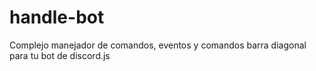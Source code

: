 # handle-bot
Complejo manejador de comandos, eventos y comandos barra diagonal para tu bot de discord.js
